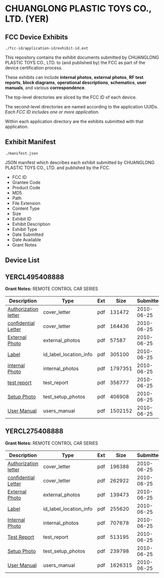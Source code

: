 # CHUANGLONG PLASTIC TOYS CO., LTD. (YER)
## FCC Device Exhibits

```
./fcc-id/application-id/exhibit-id.ext
```

This repository contains the exhibit documents submitted by CHUANGLONG PLASTIC TOYS CO., LTD. to (and published by) the FCC as part of the device certification process.

These exhibits can include **internal photos**, **external photos**, **RF test reports**, **block diagrams**, **operational descriptions**, **schematics**, **user manuals**, and various **correspondence**.

The top-level directories are sliced by the FCC ID of each device.

The second-level directories are named according to the application UUIDs. *Each FCC ID includes one or more application.*

Within each application directory are the exhibits submitted with that application. 

## Exhibit Manifest

```
./manifest.json
```

JSON manifest which describes each exhibit submitted by CHUANGLONG PLASTIC TOYS CO., LTD. and published by the FCC.

- FCC ID
- Grantee Code
- Product Code
- MD5
- Path
- File Extension
- Content Type
- Size
- Exhibit ID
- Exhibit Description
- Exhibit Type
- Date Submitted
- Date Available
- Grant Notes

## Device List
## YERCL495408888
**Grant Notes:** REMOTE CONTROL CAR SERIES

| Description | Type | Ext | Size | Submitted | Available |
| ----------- | ---- | --- | ---- | --------- | --------- |
| [Authorization letter](YERCL495408888/2f5de30f5cffff14f58f3b7f54c6fa03/1302441.pdf) | cover_letter | pdf | 131472 | 2010-06-25 | 2010-06-25 |
| [confidential Letter](YERCL495408888/2f5de30f5cffff14f58f3b7f54c6fa03/1302442.pdf) | cover_letter | pdf | 164436 | 2010-06-25 | 2010-06-25 |
| [External Photo](YERCL495408888/2f5de30f5cffff14f58f3b7f54c6fa03/1302446.pdf) | external_photos | pdf | 57587 | 2010-06-25 | 2010-06-25 |
| [Label](YERCL495408888/2f5de30f5cffff14f58f3b7f54c6fa03/1302447.pdf) | id_label_location_info | pdf | 305100 | 2010-06-25 | 2010-06-25 |
| [internal Photo](YERCL495408888/2f5de30f5cffff14f58f3b7f54c6fa03/1302448.pdf) | internal_photos | pdf | 1797351 | 2010-06-25 | 2010-06-25 |
| [test report](YERCL495408888/2f5de30f5cffff14f58f3b7f54c6fa03/1302449.pdf) | test_report | pdf | 356777 | 2010-06-25 | 2010-06-25 |
| [Setup Photo](YERCL495408888/2f5de30f5cffff14f58f3b7f54c6fa03/1302450.pdf) | test_setup_photos | pdf | 406908 | 2010-06-25 | 2010-06-25 |
| [User Manual](YERCL495408888/2f5de30f5cffff14f58f3b7f54c6fa03/1302451.pdf) | users_manual | pdf | 1502152 | 2010-06-25 | 2010-06-25 |
## YERCL275408888
**Grant Notes:** REMOTE CONTROL CAR SERIES

| Description | Type | Ext | Size | Submitted | Available |
| ----------- | ---- | --- | ---- | --------- | --------- |
| [Authorization letter](YERCL275408888/091898c1aca58eb1d73796db617b882d/1302452.pdf) | cover_letter | pdf | 196388 | 2010-06-25 | 2010-06-25 |
| [confidential Letter](YERCL275408888/091898c1aca58eb1d73796db617b882d/1302453.pdf) | cover_letter | pdf | 262922 | 2010-06-25 | 2010-06-25 |
| [External Photo](YERCL275408888/091898c1aca58eb1d73796db617b882d/1302457.pdf) | external_photos | pdf | 139473 | 2010-06-25 | 2010-06-25 |
| [Label](YERCL275408888/091898c1aca58eb1d73796db617b882d/1302458.pdf) | id_label_location_info | pdf | 255620 | 2010-06-25 | 2010-06-25 |
| [Internal Photo](YERCL275408888/091898c1aca58eb1d73796db617b882d/1302459.pdf) | internal_photos | pdf | 707678 | 2010-06-25 | 2010-06-25 |
| [Test Report](YERCL275408888/091898c1aca58eb1d73796db617b882d/1302460.pdf) | test_report | pdf | 513195 | 2010-06-25 | 2010-06-25 |
| [Setup Photo](YERCL275408888/091898c1aca58eb1d73796db617b882d/1302461.pdf) | test_setup_photos | pdf | 239798 | 2010-06-25 | 2010-06-25 |
| [User Manual](YERCL275408888/091898c1aca58eb1d73796db617b882d/1302462.pdf) | users_manual | pdf | 1626315 | 2010-06-25 | 2010-06-25 |
